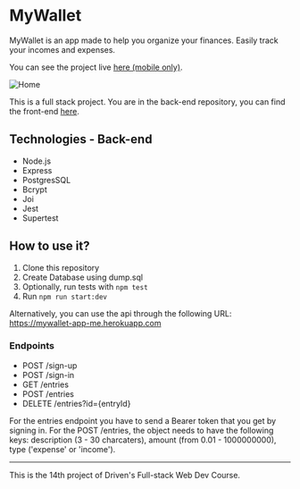 # MyWallet

MyWallet is an app made to help you organize your finances. Easily track your incomes and expenses.

You can see the project live [here (mobile only)](https://mywallet-react-g9at3yr7a-giancarvalho.vercel.app/).

![Home](https://i.imgur.com/O64KgXW.png) 



This is a full stack project. You are in the back-end repository, you can find the front-end  [here](https://github.com/giancarvalho/mywallet-react). 


## Technologies - Back-end

- Node.js
- Express
- PostgresSQL
- Bcrypt
- Joi
- Jest
- Supertest


## How to use it?

1) Clone this repository
2) Create Database using dump.sql
3) Optionally, run tests with ```npm test``` 
4) Run ```npm run start:dev```

Alternatively, you can use the api through the following URL: https://mywallet-app-me.herokuapp.com

### Endpoints

- POST /sign-up
- POST /sign-in
- GET /entries
- POST /entries
- DELETE /entries?id={entryId}


For the entries endpoint you have to send a Bearer token that you get by signing in. For the POST /entries, the object needs to have the following keys: description (3 - 30 charcaters), amount (from 0.01 - 1000000000), type ('expense' or 'income'). 


---
 This is the 14th project of Driven's Full-stack Web Dev Course.
